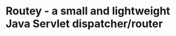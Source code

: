 Routey - a small and lightweight Java Servlet dispatcher/router
===============================================================

